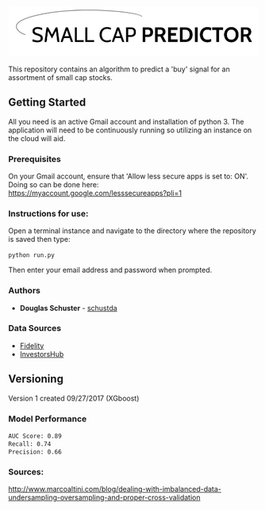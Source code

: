 ![Dropwizard](./images/logo.jpg)

This repository contains an algorithm to predict a 'buy' signal for an assortment of small cap stocks.

## Getting Started

All you need is an active Gmail account and installation of python 3. The application will need to be continuously running so utilizing an instance on the cloud will aid.

### Prerequisites

On your Gmail account, ensure that 'Allow less secure apps is set to: ON'. Doing so can be done here: https://myaccount.google.com/lesssecureapps?pli=1

### Instructions for use:

Open a terminal instance and navigate to the directory where the repository is saved then type:

`python run.py`

Then enter your email address and password when prompted.

### Authors

* **Douglas Schuster** - [schustda](https://github.com/schustda)

### Data Sources
* [Fidelity](https://www.fidelity.com/)
* [InvestorsHub](http://investorshub.advfn.com)

## Versioning

Version 1 created 09/27/2017 (XGboost)

### Model Performance

```
AUC Score: 0.89
Recall: 0.74
Precision: 0.66
```
### Sources:

http://www.marcoaltini.com/blog/dealing-with-imbalanced-data-undersampling-oversampling-and-proper-cross-validation
